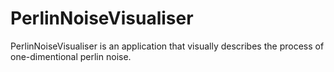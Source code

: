 # PerlinNoiseVisualiser

PerlinNoiseVisualiser is an application that visually describes the process of one-dimentional perlin noise.
